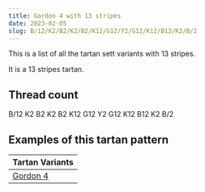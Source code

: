 ```yaml
---
title: Gordon 4 with 13 stripes
date: 2023-02-05
slug: B/12/K2/B2/K2/B2/K12/G12/Y2/G12/K12/B12/K2/B/2
---
```

This is a list of all the tartan sett variants with 13 stripes.

It is a 13 stripes tartan.


## Thread count
B/12 K2 B2 K2 B2 K12 G12 Y2 G12 K12 B12 K2 B/2

## Examples of this tartan pattern

| Tartan Variants |
|---------------|
| [Gordon 4](/variants/b/12/k2/b2/k2/b2/k12/g12/y2/g12/k12/b12/k2/b/2-b304080-g008000-k000000-yf0c000)||
